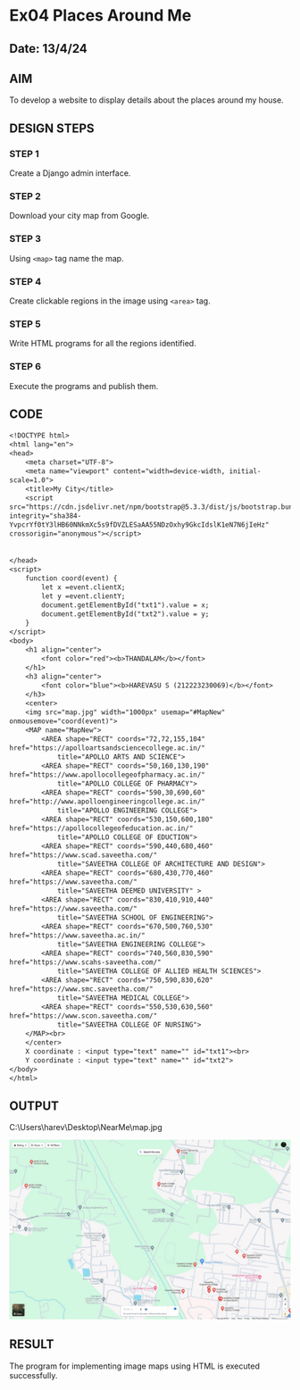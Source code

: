 # Ex04 Places Around Me
## Date: 13/4/24

## AIM
To develop a website to display details about the places around my house.

## DESIGN STEPS

### STEP 1
Create a Django admin interface.

### STEP 2
Download your city map from Google.

### STEP 3
Using ```<map>``` tag name the map.

### STEP 4
Create clickable regions in the image using ```<area>``` tag.

### STEP 5
Write HTML programs for all the regions identified.

### STEP 6
Execute the programs and publish them.

## CODE
```
<!DOCTYPE html>
<html lang="en">
<head>
    <meta charset="UTF-8">
    <meta name="viewport" content="width=device-width, initial-scale=1.0">
    <title>My City</title>
    <script src="https://cdn.jsdelivr.net/npm/bootstrap@5.3.3/dist/js/bootstrap.bundle.min.js" integrity="sha384-YvpcrYf0tY3lHB60NNkmXc5s9fDVZLESaAA55NDzOxhy9GkcIdslK1eN7N6jIeHz" crossorigin="anonymous"></script>

    
</head>
<script>
    function coord(event) {
        let x =event.clientX;
        let y =event.clientY;
        document.getElementById("txt1").value = x;
        document.getElementById("txt2").value = y;
    }
</script>
<body>
    <h1 align="center">
        <font color="red"><b>THANDALAM</b></font>
    </h1>
    <h3 align="center">
        <font color="blue"><b>HAREVASU S (212223230069)</b></font>
    </h3>
    <center>
    <img src="map.jpg" width="1000px" usemap="#MapNew" onmousemove="coord(event)">
    <MAP name="MapNew">
        <AREA shape="RECT" coords="72,72,155,104" href="https://apolloartsandsciencecollege.ac.in/"
            title="APOLLO ARTS AND SCIENCE">
        <AREA shape="RECT" coords="50,160,130,190" href="https://www.apollocollegeofpharmacy.ac.in/"
            title="APOLLO COLLEGE OF PHARMACY">
        <AREA shape="RECT" coords="590,30,690,60" href="http://www.apolloengineeringcollege.ac.in/"
            title="APOLLO ENGINEERING COLLEGE"> 
        <AREA shape="RECT" coords="530,150,600,180" href="https://apollocollegeofeducation.ac.in/"
            title="APOLLO COLLEGE OF EDUCTION">    
        <AREA shape="RECT" coords="590,440,680,460" href="https://www.scad.saveetha.com/"
            title="SAVEETHA COLLEGE OF ARCHITECTURE AND DESIGN">
        <AREA shape="RECT" coords="680,430,770,460" href="https://www.saveetha.com/"
            title="SAVEETHA DEEMED UNIVERSITY" > 
        <AREA shape="RECT" coords="830,410,910,440" href="https://www.saveetha.com/"
            title="SAVEETHA SCHOOL OF ENGINEERING">
        <AREA shape="RECT" coords="670,500,760,530" href="https://www.saveetha.ac.in/"
            title="SAVEETHA ENGINEERING COLLEGE"> 
        <AREA shape="RECT" coords="740,560,830,590" href="https://www.scahs-saveetha.com/"
            title="SAVEETHA COLLEGE OF ALLIED HEALTH SCIENCES">
        <AREA shape="RECT" coords="750,590,830,620" href="https://www.smc.saveetha.com/"
            title="SAVEETHA MEDICAL COLLEGE"> 
        <AREA shape="RECT" coords="550,530,630,560" href="https://www.scon.saveetha.com/"
            title="SAVEETHA COLLEGE OF NURSING">                      
    </MAP><br>
    </center>
    X coordinate : <input type="text" name="" id="txt1"><br>
    Y coordinate : <input type="text" name="" id="txt2">
</body>
</html>

```

## OUTPUT
C:\Users\harev\Desktop\NearMe\map.jpg

![alt text](map.jpg)




## RESULT
The program for implementing image maps using HTML is executed successfully.
